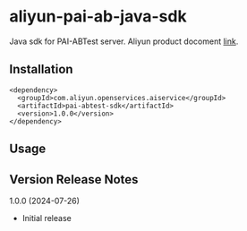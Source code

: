 # aliyun-pai-ab-java-sdk

Java sdk for PAI-ABTest  server. Aliyun product docoment [link](https://help.aliyun.com/zh/pai/user-guide/a-b-experiment/?spm=a2c4g.11174283.0.0.3416527fVzoan7).

## Installation
```
<dependency>
  <groupId>com.aliyun.openservices.aiservice</groupId>
  <artifactId>pai-abtest-sdk</artifactId>
  <version>1.0.0</version>
</dependency>
```

## Usage

## Version Release Notes 
1.0.0 (2024-07-26) 
* Initial release